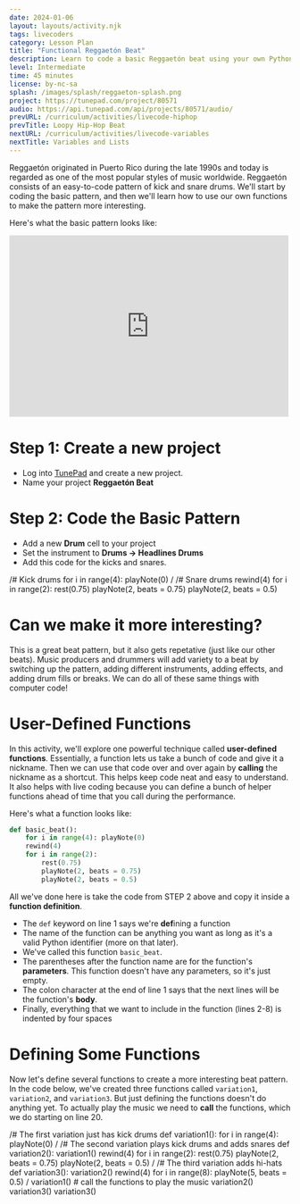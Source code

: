 ```yaml
---
date: 2024-01-06
layout: layouts/activity.njk
tags: livecoders
category: Lesson Plan
title: "Functional Reggaetón Beat"
description: Learn to code a basic Reggaetón beat using your own Python functions.
level: Intermediate
time: 45 minutes
license: by-nc-sa
splash: /images/splash/reggaeton-splash.png
project: https://tunepad.com/project/80571
audio: https://api.tunepad.com/api/projects/80571/audio/
prevURL: /curriculum/activities/livecode-hiphop
prevTitle: Loopy Hip-Hop Beat
nextURL: /curriculum/activities/livecode-variables
nextTitle: Variables and Lists
---
```

Reggaetón originated in Puerto Rico during the late 1990s and today is regarded as one of the most popular styles of music worldwide. Reggaetón consists of an easy-to-code pattern of kick and snare drums. We'll start by coding the basic pattern, and then we'll learn how to use our own functions to make the pattern more interesting. 

Here's what the basic pattern looks like:

<iframe height="325" src="http://localhost:8080/interactives/composer/?embedded=true&bpm=100&steps=16&voice=3&track4=8484&track5=1111" style="width: 95%; min-width: 500px; overflow: hidden; border: none;" scrolling="no"></iframe>

# Step 1: Create a new project
* Log into [TunePad](https://tunepad.com/project/) and create a new project.
* Name your project **Reggaetón Beat**

# Step 2: Code the Basic Pattern
* Add a new **Drum** cell to your project
* Set the instrument to **Drums → Headlines Drums** 
* Add this code for the kicks and snares.

<tunepad-code patch="/sounds/voices/headlines-drums/" id="step1" tempo="100" time="4/4">
/# Kick drums
for i in range(4): playNote(0)
/
/# Snare drums
rewind(4)
for i in range(2):
    rest(0.75)
    playNote(2, beats = 0.75)
    playNote(2, beats = 0.5)
</tunepad-code>

# Can we make it more interesting?

This is a great beat pattern, but it also gets repetative (just like our other beats).
Music producers and drummers will add variety to a beat by switching up the pattern, adding different instruments,
adding effects, and adding drum fills or breaks. We can do all of these same things with computer code!

# User-Defined Functions
In this activity, we'll explore one powerful technique called **user-defined functions**. 
Essentially, a function lets us take a bunch of code and give it a nickname. 
Then we can use that code over and over again by **calling** the nickname as a shortcut. 
This helps keep code neat and easy to understand.
It also helps with live coding because you can define a bunch of helper functions ahead of time that you call during the performance.

Here's what a function looks like:

```python
def basic_beat():
    for i in range(4): playNote(0)
    rewind(4)
    for i in range(2):
        rest(0.75)
        playNote(2, beats = 0.75)
        playNote(2, beats = 0.5)
```


All we've done here is take the code from STEP 2 above and copy it inside a **function definition**.
* The `def` keyword on line 1 says we're **def**ining a function
* The name of the function can be anything you want as long as it's a valid Python identifier (more on that later).
* We've called this function `basic_beat`.
* The parentheses after the function name are for the function's **parameters**. This function doesn't have any parameters, so it's just empty.
* The colon character at the end of line 1 says that the next lines will be the function's **body**.
* Finally, everything that we want to include in the function (lines 2-8) is indented by four spaces

# Defining Some Functions
Now let's define several functions to create a more interesting beat pattern.
In the code below, we've created three functions called `variation1`, `variation2`, and `variation3`.
But just defining the functions doesn't do anything yet. To actually play the music we need to **call** the functions,
which we do starting on line 20.

<tunepad-code id="functions-3" patch="/sounds/voices/headlines-drums/" tempo="100" time="4/4">
/# The first variation just has kick drums
def variation1():
    for i in range(4): playNote(0)
/        
/# The second variation plays kick drums and adds snares
def variation2():
    variation1() 
    rewind(4)
    for i in range(2):
        rest(0.75)
        playNote(2, beats = 0.75)
        playNote(2, beats = 0.5)
/
/# The third variation adds hi-hats
def variation3():
    variation2()
    rewind(4)
    for i in range(8): playNote(5, beats = 0.5)
/
variation1()    # call the functions to play the music
variation2()
variation3()
variation3()
</tunepad-code>
